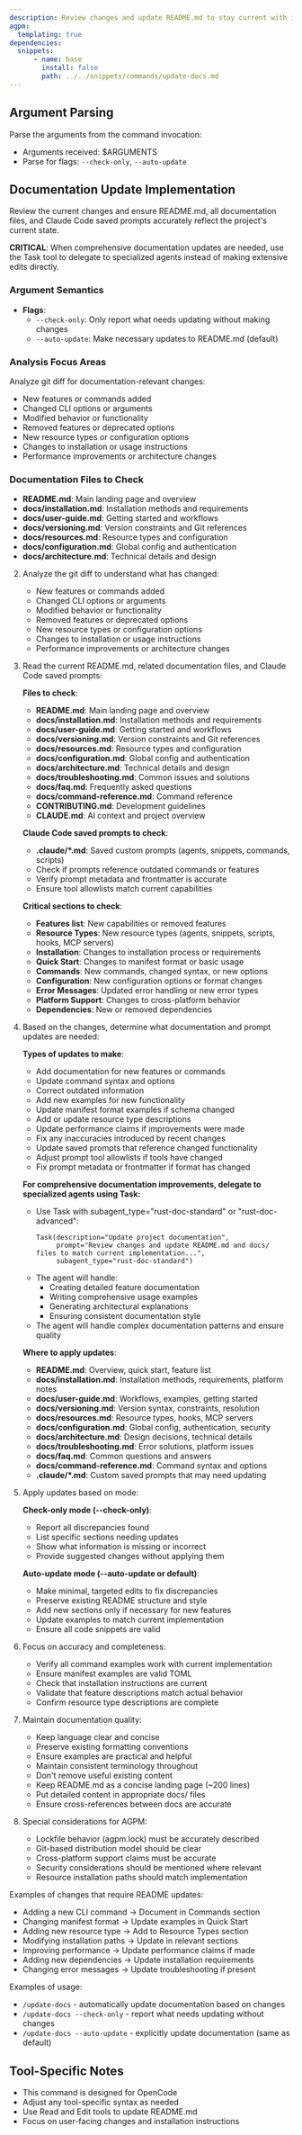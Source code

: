 ```yaml
---
description: Review changes and update README.md to stay current with implementation
agpm:
  templating: true
dependencies:
  snippets:
      - name: base
        install: false
        path: ../../snippets/commands/update-docs.md
---
```


## Argument Parsing

Parse the arguments from the command invocation:
- Arguments received: $ARGUMENTS
- Parse for flags: `--check-only`, `--auto-update`

## Documentation Update Implementation

Review the current changes and ensure README.md, all documentation files, and Claude Code saved prompts accurately reflect the project's current state.

**CRITICAL**: When comprehensive documentation updates are needed, use the Task tool to delegate to specialized agents instead of making extensive edits directly.

### Argument Semantics

- **Flags**:
  - `--check-only`: Only report what needs updating without making changes
  - `--auto-update`: Make necessary updates to README.md (default)

### Analysis Focus Areas

Analyze git diff for documentation-relevant changes:
- New features or commands added
- Changed CLI options or arguments
- Modified behavior or functionality
- Removed features or deprecated options
- New resource types or configuration options
- Changes to installation or usage instructions
- Performance improvements or architecture changes

### Documentation Files to Check

- **README.md**: Main landing page and overview
- **docs/installation.md**: Installation methods and requirements
- **docs/user-guide.md**: Getting started and workflows
- **docs/versioning.md**: Version constraints and Git references
- **docs/resources.md**: Resource types and configuration
- **docs/configuration.md**: Global config and authentication
- **docs/architecture.md**: Technical details and design

2. Analyze the git diff to understand what has changed:
   - New features or commands added
   - Changed CLI options or arguments
   - Modified behavior or functionality
   - Removed features or deprecated options
   - New resource types or configuration options
   - Changes to installation or usage instructions
   - Performance improvements or architecture changes

3. Read the current README.md, related documentation files, and Claude Code saved prompts:

   **Files to check**:
   - **README.md**: Main landing page and overview
   - **docs/installation.md**: Installation methods and requirements
   - **docs/user-guide.md**: Getting started and workflows
   - **docs/versioning.md**: Version constraints and Git references
   - **docs/resources.md**: Resource types and configuration
   - **docs/configuration.md**: Global config and authentication
   - **docs/architecture.md**: Technical details and design
   - **docs/troubleshooting.md**: Common issues and solutions
   - **docs/faq.md**: Frequently asked questions
   - **docs/command-reference.md**: Command reference
   - **CONTRIBUTING.md**: Development guidelines
   - **CLAUDE.md**: AI context and project overview

   **Claude Code saved prompts to check**:
   - **.claude/*.md**: Saved custom prompts (agents, snippets, commands, scripts)
   - Check if prompts reference outdated commands or features
   - Verify prompt metadata and frontmatter is accurate
   - Ensure tool allowlists match current capabilities

   **Critical sections to check**:
   - **Features list**: New capabilities or removed features
   - **Resource Types**: New resource types (agents, snippets, scripts, hooks, MCP servers)
   - **Installation**: Changes to installation process or requirements
   - **Quick Start**: Changes to manifest format or basic usage
   - **Commands**: New commands, changed syntax, or new options
   - **Configuration**: New configuration options or format changes
   - **Error Messages**: Updated error handling or new error types
   - **Platform Support**: Changes to cross-platform behavior
   - **Dependencies**: New or removed dependencies

4. Based on the changes, determine what documentation and prompt updates are needed:

   **Types of updates to make**:
   - Add documentation for new features or commands
   - Update command syntax and options
   - Correct outdated information
   - Add new examples for new functionality
   - Update manifest format examples if schema changed
   - Add or update resource type descriptions
   - Update performance claims if improvements were made
   - Fix any inaccuracies introduced by recent changes
   - Update saved prompts that reference changed functionality
   - Adjust prompt tool allowlists if tools have changed
   - Fix prompt metadata or frontmatter if format has changed
   
   **For comprehensive documentation improvements, delegate to specialized agents using Task:**
   - Use Task with subagent_type="rust-doc-standard" or "rust-doc-advanced":
     ```
     Task(description="Update project documentation",
          prompt="Review changes and update README.md and docs/ files to match current implementation...",
          subagent_type="rust-doc-standard")
     ```
   - The agent will handle:
     * Creating detailed feature documentation
     * Writing comprehensive usage examples
     * Generating architectural explanations
     * Ensuring consistent documentation style
   - The agent will handle complex documentation patterns and ensure quality
   
   **Where to apply updates**:
   - **README.md**: Overview, quick start, feature list
   - **docs/installation.md**: Installation methods, requirements, platform notes
   - **docs/user-guide.md**: Workflows, examples, getting started
   - **docs/versioning.md**: Version syntax, constraints, resolution
   - **docs/resources.md**: Resource types, hooks, MCP servers
   - **docs/configuration.md**: Global config, authentication, security
   - **docs/architecture.md**: Design decisions, technical details
   - **docs/troubleshooting.md**: Error solutions, platform issues
   - **docs/faq.md**: Common questions and answers
   - **docs/command-reference.md**: Command syntax and options
   - **.claude/*.md**: Custom saved prompts that may need updating

5. Apply updates based on mode:

   **Check-only mode (--check-only)**:
   - Report all discrepancies found
   - List specific sections needing updates
   - Show what information is missing or incorrect
   - Provide suggested changes without applying them

   **Auto-update mode (--auto-update or default)**:
   - Make minimal, targeted edits to fix discrepancies
   - Preserve existing README structure and style
   - Add new sections only if necessary for new features
   - Update examples to match current implementation
   - Ensure all code snippets are valid

6. Focus on accuracy and completeness:
   - Verify all command examples work with current implementation
   - Ensure manifest examples are valid TOML
   - Check that installation instructions are current
   - Validate that feature descriptions match actual behavior
   - Confirm resource type descriptions are complete

7. Maintain documentation quality:
   - Keep language clear and concise
   - Preserve existing formatting conventions
   - Ensure examples are practical and helpful
   - Maintain consistent terminology throughout
   - Don't remove useful existing content
   - Keep README.md as a concise landing page (~200 lines)
   - Put detailed content in appropriate docs/ files
   - Ensure cross-references between docs are accurate

8. Special considerations for AGPM:
   - Lockfile behavior (agpm.lock) must be accurately described
   - Git-based distribution model should be clear
   - Cross-platform support claims must be accurate
   - Security considerations should be mentioned where relevant
   - Resource installation paths should match implementation

Examples of changes that require README updates:
- Adding a new CLI command → Document in Commands section
- Changing manifest format → Update examples in Quick Start
- Adding new resource type → Add to Resource Types section
- Modifying installation paths → Update in relevant sections
- Improving performance → Update performance claims if made
- Adding new dependencies → Update installation requirements
- Changing error messages → Update troubleshooting if present

Examples of usage:
- `/update-docs` - automatically update documentation based on changes
- `/update-docs --check-only` - report what needs updating without changes
- `/update-docs --auto-update` - explicitly update documentation (same as default)

## Tool-Specific Notes

- This command is designed for OpenCode
- Adjust any tool-specific syntax as needed
- Use Read and Edit tools to update README.md
- Focus on user-facing changes and installation instructions
